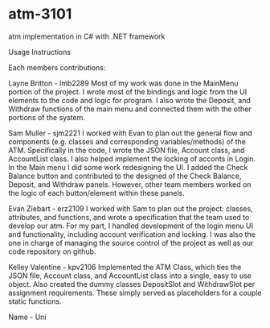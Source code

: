 # atm-3101
atm implementation in C# with .NET framework


Usage Instructions





Each members contributions:

Layne Britton - lmb2289
Most of my work was done in the MainMenu portion of the project. I wrote most
of the bindings and logic from the UI elements to the code and logic for program.
I also wrote the Deposit, and Withdraw functions of the main menu and connected
them with the other portions of the system. 

Sam Muller - sjm2221
I worked with Evan to plan out the general flow and components (e.g. classes and corresponding variables/methods) of the ATM. Specifically in the code, I wrote the JSON file, Account class, and AccountList class. I also helped implement the locking of acconts in Login. In the Main menu I did some work redesigning the UI. I added the Check Balance button and contributed to the designed of the Check Balance, Deposit, and Withdraw panels. However, other team members worked on the logic of each button/element within these panels.

Evan Ziebart - erz2109
I worked with Sam to plan out the project: classes, attributes, and functions, and wrote a specification that the team used to develop our atm. For my part, I handled development of the login menu UI and functionality, including account verification and locking. I was also the one in charge of managing the source control of the project as well as our code repository on github.

Kelley Valentine - kpv2106
Implemented the ATM Class, which ties the JSON file, Account class, and AccountList class into a single, easy to use object.
Also created the dummy classes DepositSlot and WithdrawSlot per assignment requirements. These simply served as placeholders for a couple static functions.

Name - Uni

